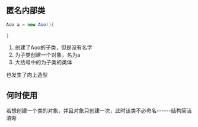 ## 匿名内部类
```java
Aoo a = new Aoo(){
  
}
```
1. 创建了Aoo的子类，但是没有名字
2. 为子类创建一个对象，名为a
3. 大括号中的为子类的类体

也发生了向上造型

## 何时使用
若想创建一个类的对象，并且对象只创建一次，此时该类不必命名------结构简洁清晰
